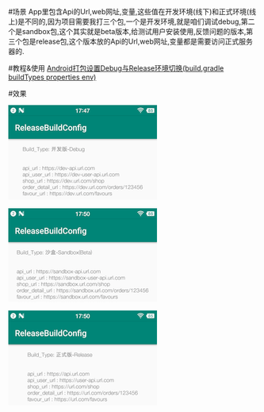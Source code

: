 #场景
App里包含Api的Url,web网址,变量,这些值在开发环境(线下)和正式环境(线上)是不同的,因为项目需要我打三个包,一个是开发环境,就是咱们调试debug,第二个是sandbox包,这个其实就是beta版本,给测试用户安装使用,反馈问题的版本,第三个包是release包,这个版本放的Api的Url,web网址,变量都是需要访问正式服务器的.

#教程&使用
[Android打包设置Debug与Release环境切换(build.gradle buildTypes properties env)](https://juejin.im/post/5db66f966fb9a0202f0c8fa8)


#效果

![](screenshots/1.png)

![](screenshots/2.png)

![](screenshots/3.png)